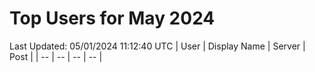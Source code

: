 # Top Users for May 2024
Last Updated: 05/01/2024 11:12:40 UTC
| User | Display Name | Server | Post |
| -- | -- | -- | -- |
